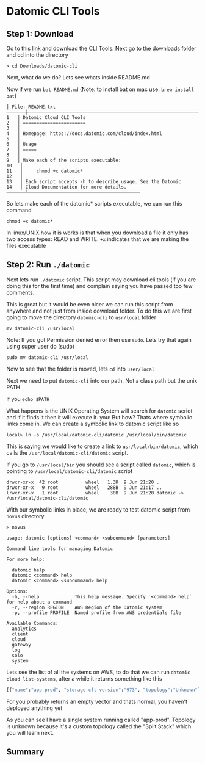 # Datomic CLI Tools

## Step 1: Download

Go to this [link](https://docs.datomic.com/cloud/releases.html) and download the CLI Tools. Next go to the downloads folder and cd into the directory
```
> cd Downloads/datomic-cli
```

Next, what do we do? Lets see whats inside README.md

Now if we run `bat README.md` (Note: to install bat on mac use: `brew install bat`)

```
│ File: README.txt
───────┼──────────────────────────────────────────────────────────────────────────────────────────────────────────────────────────────────────────────────────────────────────────────────────────────────────────────
1   │ Datomic Cloud CLI Tools
2   │ =======================
3   │
4   │ Homepage: https://docs.datomic.com/cloud/index.html
5   │
6   │ Usage
7   │ =====
8   │
9   │ Make each of the scripts executable:
10   │
11   │     chmod +x datomic*
12   │
13   │ Each script accepts -h to describe usage. See the Datomic
14   │ Cloud Documentation for more details.
───────┴─────────────────────────────────────────
```

So lets make each of the datomic* scripts executable, we can run this command

```
chmod +x datomic*
```

In linux/UNIX how it is works is that when you download a file it only has two access types: READ and WRITE. `+x` indicates that we are making the files
executable

## Step 2: Run `./datomic`

Next lets run `./datomic` script. This script may download cli tools (if you are doing this for the first time) and complain saying you have passed too few comments.

This is great but it would be even nicer we can run this script from anywhere and not just from inside download folder. To do this we are first going to move the
directory `datomic-cli` to `usr/local` folder


```
mv datomic-cli /usr/local

```

Note: If you got Permission denied error then use `sudo`. Lets try that again using super user do (sudo)

```
sudo mv datomic-cli /usr/local
```

Now to see that the folder is moved, lets `cd` into `user/local`

Next we need to put `datomic-cli` into our path. Not a class path but the unix PATH

If you `echo $PATH`

What happens is the UNIX Operating System will search for `datomic` scriot and if it finds it then it will execute it. you: But how? Thats where
symbolic links come in. We can create a symbolic link to datomic script like so

```
local> ln -s /usr/local/datomic-cli/datomic /usr/local/bin/datomic
```

This is saying we would like to create a link to `usr/local/bin/datomic`, which calls the `/usr/local/datomic-cli/datomic` script.

If you go to `/usr/local/bin` you should see a script called `datomic`, which is pointing to `/usr/local/datomic-cli/datomic` script

```
drwxr-xr-x  42 root          wheel   1.3K  9 Jun 21:20 .
drwxr-xr-x   9 root          wheel   288B  9 Jun 21:17 ..
lrwxr-xr-x   1 root          wheel    30B  9 Jun 21:20 datomic -> /usr/local/datomic-cli/datomic

```

With our symbolic links in place, we are ready to test datomic script from `novus` directory

```
> novus

usage: datomic [options] <command> <subcommand> [parameters]

Command line tools for managing Datomic

For more help:

  datomic help
  datomic <command> help
  datomic <command> <subcommand> help

Options:
  -h, --help             This help message. Specify `<command> help` for help about a command
  -r, --region REGION    AWS Region of the Datomic system
  -p, --profile PROFILE  Named profile from AWS credentials file

Available Commands:
  analytics
  client
  cloud
  gateway
  log
  solo
  system

```

Lets see the list of all the systems on AWS, to do that we can run `datomic cloud list-systems`, after a while it returns something like this
```clj
[{"name":"app-prod", "storage-cft-version":"973", "topology":"Unknown"}]
```

For you probably returns an empty vector and thats normal, you haven't deployed anything yet

As you can see I have a single system running called "app-prod". Topology is unknown because it's a custom topology called the "Split Stack" which you will learn next.

## Summary
